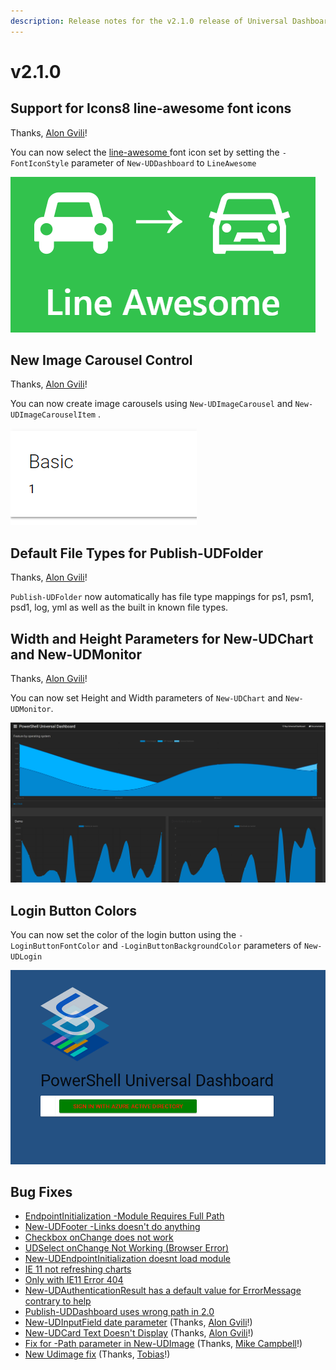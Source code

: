```yaml
---
description: Release notes for the v2.1.0 release of Universal Dashboard
---
```


# v2.1.0

## Support for Icons8 line-awesome font icons

Thanks, [Alon Gvili](https://github.com/AlonGvili)!

You can now select the [line-awesome ](https://icons8.com/line-awesome)font icon set by setting the `-FontIconStyle` parameter of `New-UDDashboard` to `LineAwesome`

![Line awesome icon set](../.gitbook/assets/image%20%2818%29.png)

## New Image Carousel Control

Thanks, [Alon Gvili](https://github.com/AlonGvili)!

You can now create image carousels using `New-UDImageCarousel` and `New-UDImageCarouselItem` .

![Example Image Carousel](../.gitbook/assets/image%20%2838%29.png)

## Default File Types for Publish-UDFolder

Thanks, [Alon Gvili](https://github.com/AlonGvili)!

`Publish-UDFolder` now automatically has file type mappings for ps1, psm1, psd1, log, yml as well as the built in known file types.

## Width and Height Parameters for New-UDChart and New-UDMonitor

Thanks, [Alon Gvili](https://github.com/AlonGvili)!

You can now set Height and Width parameters of `New-UDChart` and `New-UDMonitor`.

![Example Charts and Monitors](../.gitbook/assets/image.png)

## Login Button Colors

You can now set the color of the login button using the `-LoginButtonFontColor` and `-LoginButtonBackgroundColor` parameters of `New-UDLogin`

![Beautiful new login colors](../.gitbook/assets/image%20%2829%29.png)

## Bug Fixes

* [EndpointInitialization -Module Requires Full Path](https://github.com/ironmansoftware/universal-dashboard/issues/326)
* [New-UDFooter -Links doesn't do anything](https://github.com/ironmansoftware/universal-dashboard/issues/362)
* [Checkbox onChange does not work](https://github.com/ironmansoftware/universal-dashboard/issues/429)
* [UDSelect onChange Not Working \(Browser Error\)](https://github.com/ironmansoftware/universal-dashboard/issues/338)
* [New-UDEndpointInitialization doesnt load module](https://github.com/ironmansoftware/universal-dashboard/issues/366)
* [IE 11 not refreshing charts](https://github.com/ironmansoftware/universal-dashboard/issues/395)
* [Only with IE11 Error 404](https://github.com/ironmansoftware/universal-dashboard/issues/374)
* [New-UDAuthenticationResult has a default value for ErrorMessage contrary to help](https://github.com/ironmansoftware/universal-dashboard/issues/371)
* [Publish-UDDashboard uses wrong path in 2.0](https://github.com/ironmansoftware/universal-dashboard/issues/346)
* [New-UDInputField date parameter](https://github.com/ironmansoftware/universal-dashboard/issues/388) \(Thanks, [Alon Gvili](https://github.com/AlonGvili)!\)
* [New-UDCard Text Doesn't Display](https://github.com/ironmansoftware/universal-dashboard/issues/383) \(Thanks, [Alon Gvili](https://github.com/AlonGvili)!\)
* [Fix for -Path parameter in New-UDImage](https://github.com/ironmansoftware/universal-dashboard/pull/373) \(Thanks, [Mike Campbell](https://github.com/exactmike)!\)
* [New Udimage fix](https://github.com/ironmansoftware/universal-dashboard/pull/323) \(Thanks, [Tobias](https://github.com/PSTobiasMueller)!\)

